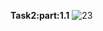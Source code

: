 <b>Task2:part:1.1</b>
![23](https://user-images.githubusercontent.com/85821857/124394950-4a3f3580-dd0a-11eb-845b-91d20706f1af.png)
